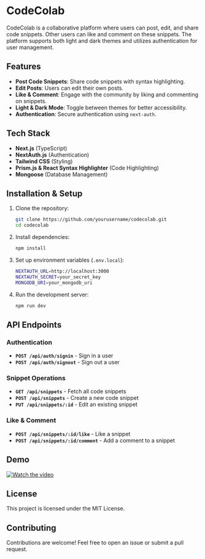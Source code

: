 # CodeColab

CodeColab is a collaborative platform where users can post, edit, and share code snippets. Other users can like and comment on these snippets. The platform supports both light and dark themes and utilizes authentication for user management.

## Features
- **Post Code Snippets**: Share code snippets with syntax highlighting.
- **Edit Posts**: Users can edit their own posts.
- **Like & Comment**: Engage with the community by liking and commenting on snippets.
- **Light & Dark Mode**: Toggle between themes for better accessibility.
- **Authentication**: Secure authentication using `next-auth`.

## Tech Stack
- **Next.js** (TypeScript)
- **NextAuth.js** (Authentication)
- **Tailwind CSS** (Styling)
- **Prism.js & React Syntax Highlighter** (Code Highlighting)
- **Mongoose** (Database Management)

## Installation & Setup
1. Clone the repository:
   ```sh
   git clone https://github.com/yourusername/codecolab.git
   cd codecolab
   ```
2. Install dependencies:
   ```sh
   npm install
   ```
3. Set up environment variables (`.env.local`):
   ```sh
   NEXTAUTH_URL=http://localhost:3000
   NEXTAUTH_SECRET=your_secret_key
   MONGODB_URI=your_mongodb_uri
   ```
4. Run the development server:
   ```sh
   npm run dev
   ```

## API Endpoints
### Authentication
- **`POST /api/auth/signin`** - Sign in a user
- **`POST /api/auth/signout`** - Sign out a user

### Snippet Operations
- **`GET /api/snippets`** - Fetch all code snippets
- **`POST /api/snippets`** - Create a new code snippet
- **`PUT /api/snippets/:id`** - Edit an existing snippet

### Like & Comment
- **`POST /api/snippets/:id/like`** - Like a snippet
- **`POST /api/snippets/:id/comment`** - Add a comment to a snippet

## Demo
[![Watch the video](https://img.youtube.com/vi/your_video_id/0.jpg)](https://www.youtube.com/watch?v=your_video_id)

## License
This project is licensed under the MIT License.

## Contributing
Contributions are welcome! Feel free to open an issue or submit a pull request.

